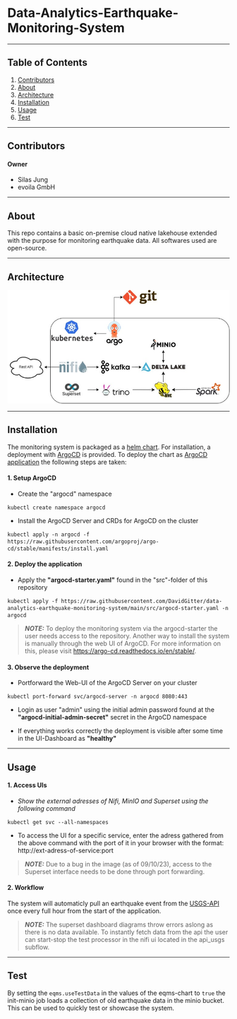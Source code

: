 # Data-Analytics-Earthquake-Monitoring-System

***

## Table of Contents

1. [Contributors](#contributors)
2. [About](#about)
3. [Architecture](#architecture)
4. [Installation](#installation)
5. [Usage](#usage)
6. [Test](#test)

***

## Contributors
#### Owner
- Silas Jung
- evoila GmbH

***

## About
This repo contains a basic on-premise cloud native lakehouse extended with the purpose for monitoring earthquake data. All softwares used are open-source.

***

## Architecture
![Architecture Image](https://github.com/DavidGitter/data-analytics-earthquake-monitoring-system/blob/820f19f19dbe005e6bb35ebced265b1457ded245/docs/diagrams/architecture/architecture.jpg?raw=true)

***

## Installation
The monitoring system is packaged as a [helm chart](https://helm.sh/). For installation, a deployment with [ArgoCD](https://argo-cd.readthedocs.io/en/stable/) is provided. To deploy the chart as [ArgoCD application](https://argo-cd.readthedocs.io/en/stable/operator-manual/declarative-setup/) the following steps are taken:

#### 1. Setup ArgoCD
* Create the "argocd" namespace
````
kubectl create namespace argocd
````

* Install the ArgoCD Server and CRDs for ArgoCD on the cluster
````
kubectl apply -n argocd -f https://raw.githubusercontent.com/argoproj/argo-cd/stable/manifests/install.yaml
````

#### 2. Deploy the application
* Apply the **"argocd-starter.yaml"** found in the "src"-folder of this repository
````
kubectl apply -f https://raw.githubusercontent.com/DavidGitter/data-analytics-earthquake-monitoring-system/main/src/argocd-starter.yaml -n argocd
````

> **_NOTE:_**  To deploy the monitoring system via the argocd-starter the user needs access to the repository. Another way to install the system is manually through the web UI of ArgoCD. For more information on this, please visit https://argo-cd.readthedocs.io/en/stable/.

#### 3. Observe the deployment
* Portforward the Web-UI of the ArgoCD Server on your cluster
````
kubectl port-forward svc/argocd-server -n argocd 8080:443
````

* Login as user "admin" using the initial admin password found at the **"argocd-initial-admin-secret"** secret in the ArgoCD namespace

* If everything works correctly the deployment is visible after some time in the UI-Dashboard as **"healthy"**

***

## Usage

#### 1. Access UIs
* *Show the external adresses of Nifi, MinIO and Superset using the following command*
````
kubectl get svc --all-namespaces
````
* To access the UI for a specific service, enter the adress gathered from the above command with the port of it in your browser with the format: http://ext-adress-of-service:port

> **_NOTE:_**  Due to a bug in the image (as of 09/10/23), access to the Superset interface needs to be done through port forwarding.

#### 2. Workflow
The system will automaticly pull an earthquake event from the [USGS-API](https://earthquake.usgs.gov/fdsnws/event/1/) once every full hour from the start of the application.

> **_NOTE:_**  The superset dashboard diagrams throw errors aslong as there is no data available. To instantly fetch data from the api the user can start-stop the test processor in the nifi ui located in the api_usgs subflow.

***

## Test
By setting the `eqms.useTestData` in the values of the eqms-chart to `true` the init-minio job loads a collection of old earthquake data in the minio bucket. This can be used to quickly test or showcase the system.
